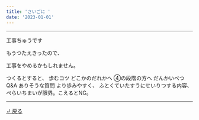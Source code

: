 ```yaml
---
title: 'さいごに '
date: '2023-01-01'
---
```

***
工事ちゅうです

もうつたえきったので、

工事をやめるかもしれません。

つくるとすると、
歩むコツ
どこかのだれかへ
④の段階の方へ
だんかいべつQ&A
ありそうな質問
より歩みやすく、
ふとくていたすうにせいりつする内容、
ぺらいちまいが限界。こえるとNG。
***
[ ↲ 戻る ](https://01234567890.thebase.in/about)
